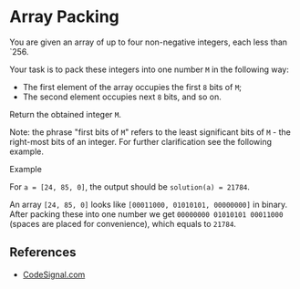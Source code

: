 # Array Packing

You are given an array of up to four non-negative integers, each less than `256.

Your task is to pack these integers into one number `M` in the following way:

* The first element of the array occupies the first `8` bits of `M`;
* The second element occupies next `8` bits, and so on.

Return the obtained integer `M`.

Note: the phrase "first bits of `M`" refers to the least significant bits of `M` - the right-most bits of an integer. For further clarification see the following example.

Example

For `a = [24, 85, 0]`, the output should be `solution(a) = 21784`.

An array `[24, 85, 0]` looks like `[00011000, 01010101, 00000000]` in binary.
After packing these into one number we get `00000000 01010101 00011000` (spaces are placed for convenience), which equals to `21784`.

## References
* [CodeSignal.com](https://app.codesignal.com/arcade/code-arcade/corner-of-0s-and-1s/KeMqde6oqfF5wBXxf)